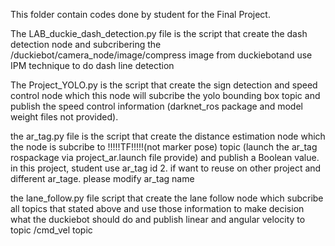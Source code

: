 This folder contain codes done by student for the Final Project.


The LAB_duckie_dash_detection.py file is the script that create the dash detection node and subcribering the /duckiebot/camera_node/image/compress image from duckiebotand use IPM technique to do dash line detection 


The Project_YOLO.py is the script that create the sign detection and speed control node which this node will subcribe the yolo bounding box topic and publish the speed control information (darknet_ros package and model weight files not provided).


the ar_tag.py file is the script that create the distance estimation node which the node is subcribe to !!!!!TF!!!!!(not marker pose) topic (launch the ar_tag rospackage via project_ar.launch file provide) and publish a Boolean value.  in this project, student use ar_tag id 2. if want to reuse on other project and different ar_tage. please modify ar_tag name


the lane_follow.py file script that create the lane follow node which subcribe all topics that stated above and use those information to make decision what the duckiebot should do and publish linear and angular velocity to topic /cmd_vel topic 


